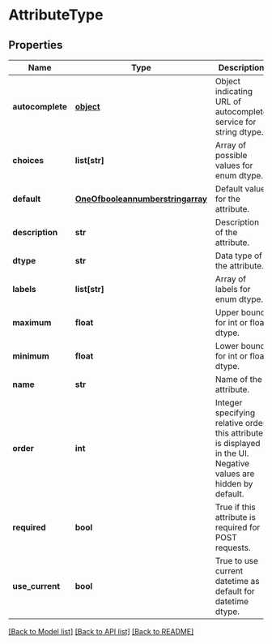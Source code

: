 # AttributeType

## Properties
Name | Type | Description | Notes
------------ | ------------- | ------------- | -------------
**autocomplete** | [**object**](.md) | Object indicating URL of autocomplete service for string dtype. | [optional] 
**choices** | **list[str]** | Array of possible values for enum dtype. | [optional] 
**default** | [**OneOfbooleannumberstringarray**](OneOfbooleannumberstringarray.md) | Default value for the attribute. | [optional] 
**description** | **str** | Description of the attribute. | [optional] [default to '']
**dtype** | **str** | Data type of the attribute. | [optional] 
**labels** | **list[str]** | Array of labels for enum dtype. | [optional] 
**maximum** | **float** | Upper bound for int or float dtype. | [optional] 
**minimum** | **float** | Lower bound for int or float dtype. | [optional] 
**name** | **str** | Name of the attribute. | [optional] 
**order** | **int** | Integer specifying relative order this attribute is displayed in the UI. Negative values are hidden by default. | [optional] [default to 0]
**required** | **bool** | True if this attribute is required for POST requests. | [optional] [default to False]
**use_current** | **bool** | True to use current datetime as default for datetime dtype. | [optional] 

[[Back to Model list]](../README.md#documentation-for-models) [[Back to API list]](../README.md#documentation-for-api-endpoints) [[Back to README]](../README.md)


